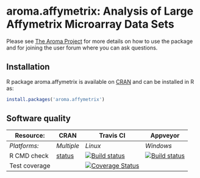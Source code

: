 # aroma.affymetrix: Analysis of Large Affymetrix Microarray Data Sets

Please see [The Aroma Project](http://www.aroma-project.org/) for more
details on how to use the package and for joining the user forum where
you can ask questions.


## Installation
R package aroma.affymetrix is available on [CRAN](http://cran.r-project.org/package=aroma.affymetrix) and can be installed in R as:
```r
install.packages('aroma.affymetrix')
```


## Software quality

| Resource:     | CRAN        | Travis CI     | Appveyor         |
| ------------- | ------------------- | ------------- | ---------------- |
| _Platforms:_  | _Multiple_          | _Linux_       | _Windows_        |
| R CMD check   | [status](http://cran.r-project.org/web/checks/check_results_aroma.affymetrix.html) | <a href="https://travis-ci.org/HenrikBengtsson/aroma.affymetrix"><img src="https://travis-ci.org/HenrikBengtsson/aroma.affymetrix.svg" alt="Build status"></a> | <a href="https://ci.appveyor.com/project/HenrikBengtsson/aroma-affymetrix"><img src="https://ci.appveyor.com/api/projects/status/github/HenrikBengtsson/aroma.affymetrix?svg=true" alt="Build status"></a> |
| Test coverage |                     | <a href="https://coveralls.io/r/HenrikBengtsson/aroma.affymetrix"><img src="https://coveralls.io/repos/HenrikBengtsson/aroma.affymetrix/badge.png?branch=develop" alt="Coverage Status"/></a>   |                  |
